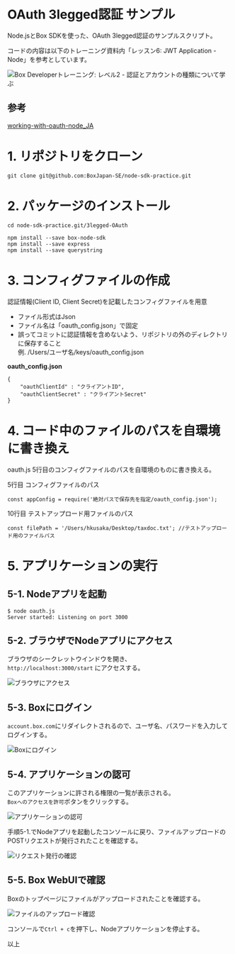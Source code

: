 # OAuth 3legged認証 サンプル

Node.jsとBox SDKを使った、OAuth 3legged認証のサンプルスクリプト。  

コードの内容は以下のトレーニング資料内「レッスン6: JWT Application - Node」を参考としています。

![Box Developerトレーニング: レベル2 - 認証とアカウントの種類について学ぶ](https://community.box.com/t5/ゼロから始めるBox-API/Box-Developerトレーニング-レベル2-認証とアカウントの種類について学ぶ/ta-p/58111)

## 参考
[working-with-oauth-node_JA](https://cloud.app.box.com/s/sq9xbtkw5bjmd9e7jr615poqc5nujgh8)

# 1. リポジトリをクローン

```
git clone git@github.com:BoxJapan-SE/node-sdk-practice.git
```

# 2. パッケージのインストール
```
cd node-sdk-practice.git/3legged-OAuth

npm install --save box-node-sdk
npm install --save express
npm install --save querystring
```

# 3. コンフィグファイルの作成

認証情報(Client ID, Client Secret)を記載したコンフィグファイルを用意

- ファイル形式はJson
- ファイル名は「oauth_config.json」で固定
- 誤ってコミットに認証情報を含めないよう、リポジトリの外のディレクトリに保存すること  
  例. /Users/ユーザ名/keys/oauth_config.json

**oauth_config.json**
```
{
    "oauthClientId" : "クライアントID",
    "oauthClientSecret" : "クライアントSecret"
}
```

# 4. コード中のファイルのパスを自環境に書き換え

oauth.js 5行目のコンフィグファイルのパスを自環境のものに書き換える。

5行目 コンフィグファイルのパス
```
const appConfig = require('絶対パスで保存先を指定/oauth_config.json');  
```

10行目 テストアップロード用ファイルのパス
```
const filePath = '/Users/hkusaka/Desktop/taxdoc.txt'; //テストアップロード用のファイルパス
```

# 5. アプリケーションの実行

## 5-1. Nodeアプリを起動

```
$ node oauth.js
Server started: Listening on port 3000
```

## 5-2. ブラウザでNodeアプリにアクセス

ブラウザのシークレットウインドウを開き、  
`http://localhost:3000/start` にアクセスする。  

![ブラウザにアクセス](./CapturFiles_1.png)  

## 5-3. Boxにログイン

`account.box.com`にリダイレクトされるので、ユーザ名、パスワードを入力してログインする。  

![Boxにログイン](./CapturFiles_2.png)  

## 5-4. アプリケーションの認可

このアプリケーションに許される権限の一覧が表示される。  
`Boxへのアクセスを許可`ボタンをクリックする。  

![アプリケーションの認可](./CapturFiles_3.png)  

手順5-1.でNodeアプリを起動したコンソールに戻り、ファイルアップロードのPOSTリクエストが発行されたことを確認する。  

![リクエスト発行の確認](./CapturFiles_5.png)  

## 5-5. Box WebUIで確認

Boxのトップページにファイルがアップロードされたことを確認する。  

![ファイルのアップロード確認](./CapturFiles_4.png)  

コンソールで`Ctrl + c`を押下し、Nodeアプリケーションを停止する。  

以上
